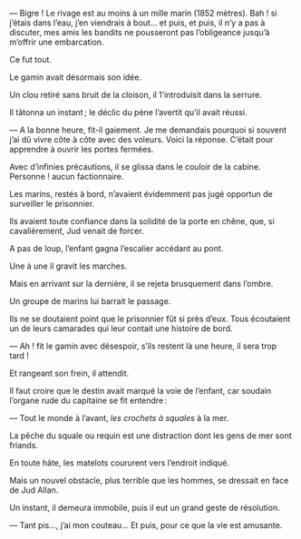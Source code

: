 — Bigre ! Le rivage est au moins à un mille marin (1852 mètres). Bah !
si j’étais dans l’eau, j’en viendrais à bout... et puis, et puis, il n’y a pas à discuter, mes amis les bandits ne pousseront pas l’obligeance jusqu’à m’offrir une embarcation.

Ce fut tout.

Le gamin avait désormais son idée.

Un clou retiré sans bruit de la cloison, il 1’introduisit dans la serrure.

Il tâtonna un instant ; le déclic du pène l’avertit qu’il avait réussi.

— A la bonne heure, fit-il gaiement. Je me demandais pourquoi si souvent
j’ai dû vivre côte à côte avec des voleurs. Voici la réponse. C’était pour
apprendre à ouvrir les portes fermées.

Avec d’infinies précautions, il se glissa dans le couloir de la cabine.
Personne ! aucun factionnaire.

Les marins, restés à bord, n’avaient évidemment pas jugé opportun de
surveiller le prisonnier.

Ils avaient toute confiance dans la solidité de la porte en chêne, que, si
cavalièrement, Jud venait de forcer.

A pas de loup, l’enfant gagna l’escalier accédant au pont.

Une à une il gravit les marches.

Mais en arrivant sur la dernière, il se rejeta brusquement dans l’ombre.

Un groupe de marins lui barrait le passage.

Ils ne se doutaient point que le prisonnier fût si près d’eux. Tous écoutaient un de leurs camarades qui leur contait une histoire de bord.

— Ah ! fit le gamin avec désespoir, s’ils restent là une heure, il sera
trop tard !

Et rangeant son frein, il attendit.

Il faut croire que le destin avait marqué la voie de l’enfant, car soudain
l’organe rude du capitaine se fit entendre :

— Tout le monde à l’avant, _les crochets à squales_ à la mer.

La pêche du squale ou requin est une distraction dont les gens de mer sont friands.

En toute hâte, les matelots coururent vers l’endroit indiqué.

Mais un nouvel obstacle, plus terrible que les hommes, se dressait en face de Jud Allan.

Un instant, il demeura immobile, puis il eut un grand geste de résolution.

— Tant pis..., j’ai mon couteau... Et puis, pour ce que la vie est amusante.

